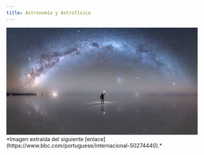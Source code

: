 ```yaml
---
title: Astronomía y Astrofísica
---
```


<img src="img/astronomy/galaxy.jpeg" title=" " alt=" " /> 
*Imagen extraída del siguiente [enlace](https://www.bbc.com/portuguese/internacional-50274440).*